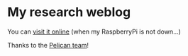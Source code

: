 # My research weblog

You can [visit it online](http://skadge.org) (when my RaspberryPi is not
down...)

Thanks to the [Pelican team](http://getpelican.com)!

